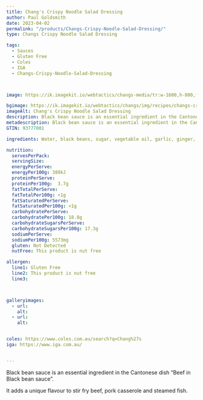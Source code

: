 ```yaml
---
title: Chang's Crispy Noodle Salad Dressing
author: Paul Goldsmith
date: 2023-04-02
permalink: "/products/Changs-Crispy-Noodle-Salad-Dressing/"
type: Changs Crispy Noodle Salad Dressing

tags:
  - Sauces
  - Gluten Free
  - Coles
  - IGA
  - Changs-Crispy-Noodle-Salad-Dressing



image: https://ik.imagekit.io/webtactics/changs-media/tr:w-1600,h-800,f-auto/slider/oriental-fried-noodle-salad-1600x800_FXG9u70R5.jpg?updatedAt=1685410661070

bgimage: https://ik.imagekit.io/webtactics/changs/img/recipes/changs-crispy-noodle-salad/changs-crispy-noodle-salad-1600x800.webp
imageAlt: Chang's Crispy Noodle Salad Dressing
description: Black bean sauce is an essential ingredient in the Cantonese dish  “Beef in Black bean sauce”. It adds a unique flavour to stir fry beef,  pork casserole and steamed fish.
metadescription: Black bean sauce is an essential ingredient in the Cantonese dish  “Beef in Black bean sauce”. It adds a unique flavour to stir fry beef,  pork casserole and steamed fish.
GTIN: 93777001

ingredients: Water, black beans, sugar, vegetable oil, garlic, ginger, corn starch, salt, spices

nutrition:
  servesPerPack:
  servingSize:
  energyPerServe:
  energyPer100g: 389kJ
  proteinPerServe:
  proteinPer100g:  3.7g
  fatTotalPerServe:
  fatTotalPer100g: <1g
  fatSaturatedPerServe:
  fatSaturatedPer100g: <1g
  carbohydratePerServe:
  carbohydratePer100g: 18.8g
  carbohydrateSugarsPerServe:
  carbohydrateSugarsPer100g: 17.3g
  sodiumPerServe:
  sodiumPer100g: 5573mg
  gluten: Not Detected
  nutFree: This product is nut free

allergen:
  line1: Gluten Free
  line2: This product is nut free
  line3:



galleryimages:
  - url: 
    alt: 
  - url: 
    alt: 


coles: https://www.coles.com.au/search?q=Chang%27s
iga: https://www.iga.com.au/


---
```




Black bean sauce is an essential ingredient in the Cantonese dish  “Beef in Black bean sauce”. 

It adds a unique flavour to stir fry beef,  pork casserole and steamed fish.
